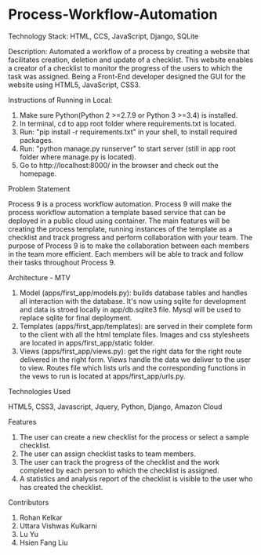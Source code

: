 # Process-Workflow-Automation
Technology Stack: HTML, CCS, JavaScript, Django, SQLite

Description:
Automated a workflow of a process by creating a website that facilitates creation, deletion and update of a checklist. This website enables a creator of a checklist to monitor the progress of the users to which the task was assigned. Being a Front-End developer designed the GUI for the website using HTML5, JavaScript, CSS3.

Instructions of Running in Local:

1. Make sure Python(Python 2 >=2.7.9 or Python 3 >=3.4) is installed.
2. In terminal, cd to app root folder where requirements.txt is located.
3. Run: "pip install -r requirements.txt" in your shell, to install required packages.
4. Run: "python manage.py runserver" to start server (still in app root folder where manage.py is located).
5. Go to http://localhost:8000/ in the browser and check out the homepage.

Problem Statement

Process 9 is a process workflow automation. Process 9 will make the process workflow automation a template based service that can be deployed in a public cloud using container. The main features will be creating the process template, running instances of the template as a checklist and track progress and perform collaboration with your team. The purpose of Process 9 is to make the collaboration between each members in the team more efficient. Each members will be able to track and follow their tasks throughout Process 9. 

Architecture - MTV

1. Model (apps/first_app/models.py): builds database tables and handles all interaction with the database. It's now using sqlite for development and data is stroed locally in app/db.sqlite3 file. Mysql will be used to replace sqlite for final deployment. 
2. Templates (apps/first_app/templates): are served in their complete form to the client with all the html template files. Images and css stylesheets are located in apps/first_app/static folder.
3. Views (apps/first_app/views.py): get the right data for the right route delivered in the right form. Views handle the data we deliver to the user to view. Routes file which lists urls and the corresponding functions in the vews to run is located at apps/first_app/urls.py.

Technologies Used

HTML5, CSS3, Javascript, Jquery, Python, Django, Amazon Cloud

Features

1. The user can create a new checklist for the process or select a sample checklist.
2. The user can assign checklist tasks to team members.
3. The user can track the progress of the checklist and the work completed by each person to which the checklist is assigned.
4. A statistics and analysis report of the checklist is visible to the user who has created the checklist.

Contributors

1. Rohan Kelkar
2. Uttara Vishwas Kulkarni
3. Lu Yu
4. Hsien Fang Liu
